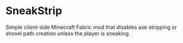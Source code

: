 # SneakStrip
Simple client-side Minecraft Fabric mod that disables axe stripping or shovel path creation unless the player is sneaking. 
